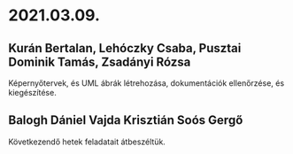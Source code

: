 # 2021.03.09.
## Kurán Bertalan, Lehóczky Csaba, Pusztai Dominik Tamás, Zsadányi Rózsa
Képernyőtervek, és UML ábrák létrehozása, dokumentációk ellenőrzése, és kiegészítése.
## Balogh Dániel Vajda Krisztián Soós Gergő
Következendő hetek feladatait átbeszéltük.
